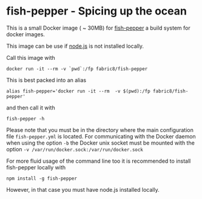 # fish-pepper - Spicing up the ocean

This is a small Docker image ( ~ 30MB) for [fish-pepper](https://github.com/rhuss/fish-pepper) a
build system for docker images.

This image can be use if [node.js](http://nodejs.org) is not installed locally.

Call this image with

    docker run -it --rm -v `pwd`:/fp fabric8/fish-pepper

This is best packed into an alias

    alias fish-pepper='docker run -it --rm  -v $(pwd):/fp fabric8/fish-pepper'

and then call it with

    fish-pepper -h

Please note that you must be in the directory where the main configuration file `fish-pepper.yml` is located. For
communicating with the Docker daemon when using the option `-b` the Docker unix socket must be mounted with the option
`-v /var/run/docker.sock:/var/run/docker.sock`


For  more fluid usage of the command line too it is recommended to install fish-pepper locally with

    npm install -g fish-pepper

However, in that case you must have node.js installed locally.
